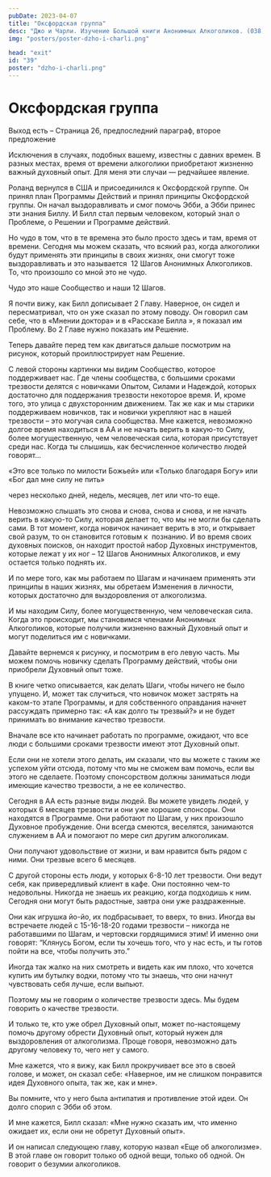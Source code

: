 ```yaml
---
pubDate: 2023-04-07
title: "Оксфордская группа"
desc: "Джо и Чарли. Изучение Большой книги Анонимных Алкоголиков. (038)"
img: "posters/poster-dzho-i-charli.png"

head: "exit"
id: "39"
poster: "dzho-i-charli.png"
---
```


# Оксфордская группа

Выход есть – Страница 26, предпоследний параграф, второе предложение

Исключения в случаях, подобных вашему, известны с давних времен. В разных местах, время от времени алкоголики приобретают жизненно важный духовный опыт. Для меня эти случаи — редчайшее явление.

Роланд вернулся в США и присоединился к Оксфордской группе. Он принял план Программы Действий и принял принципы Оксфордской группы. Он начал выздоравливать и смог помочь Эбби, а Эбби принес эти знания Биллу. И Билл стал первым человеком, который знал о Проблеме, о Решении и Программе действий.

Но чудо в том, что в те времена это было просто здесь и там, время от времени. Сегодня мы можем сказать, что всякий раз, когда алкоголики будут применять эти принципы в своих жизнях, они смогут тоже выздоравливать и это называется  12 Шагов Анонимных Алкоголиков. То, что произошло со мной это не чудо.

Чудо это наше Сообщество и наши 12 Шагов.

Я почти вижу, как Билл дописывает 2 Главу. Наверное, он сидел и пересматривал, что он уже сказал по этому поводу. Он говорил сам себе, что в «Мнении доктора» и в «Рассказе Билла », я показал им Проблему. Во 2 Главе нужно показать им Решение.

Теперь давайте перед тем как двигаться дальше посмотрим на рисунок, который проиллюстрирует нам Решение.

С левой стороны картинки мы видим Сообщество, которое поддерживает нас. Где члены сообщества, с большими сроками трезвости делятся с новичками Опытом, Силами и Надеждой, которых достаточно для поддержания трезвости некоторое время. И, кроме того, это улица с двухсторонним движением. Так же как и мы старики поддерживаем новичков, так и новички укрепляют нас в нашей трезвости – это могучая сила сообщества. Мне кажется, невозможно долгое время находиться в АА и не начать верить в какую-то Силу, более могущественную, чем человеческая сила, которая присутствует среди нас. Когда ты слышишь, как бесчисленное количество людей говорят…

«Это все только по милости Божьей» или «Только благодаря Богу» или «Бог дал мне силу не пить»

через несколько дней, недель, месяцев, лет или что-то еще.

Невозможно слышать это снова и снова, снова и снова, и не начать верить в какую-то Силу, которая делает то, что мы не могли бы сделать сами. В тот момент, когда новичок начинает верить в это, и открывает свой разум, то он становится готовым к  познанию. И во время своих духовных поисков, он находит простой набор Духовных инструментов, которые лежат у их ног – 12 Шагов Анонимных Алкоголиков, и ему остается только поднять их.

И по мере того, как мы работаем по Шагам и начинаем применять эти принципы в наших жизнях, мы обретаем Изменения в личности, которых достаточно для выздоровления от алкоголизма.

И мы находим Силу, более могущественную, чем человеческая сила. Когда это происходит, мы становимся членами Анонимных Алкоголиков, которые получили жизненно важный Духовный опыт и могут поделиться им с новичками.

Давайте вернемся к рисунку, и посмотрим в его левую часть. Мы можем помочь новичку сделать Программу действий, чтобы они приобрели Духовный опыт тоже.

В книге четко описывается, как делать Шаги, чтобы ничего не было упущено. И, может так случиться, что новичок может застрять на каком-то этапе Программы, и для собственного оправдания начнет рассуждать примерно так: «А как долго ты трезвый?» и не будет принимать во внимание качество трезвости.

Вначале все кто начинает работать по программе, ожидают, что все люди с большими сроками трезвости имеют этот Духовный опыт.

Если они не хотели этого делать, им сказали, что вы можете с таким же успехом уйти отсюда, потому что мы не сможем вам помочь, если вы этого не сделаете. Поэтому спонсорством должны заниматься люди имеющие качество трезвости, а не ее количество.

Сегодня в АА есть разные виды людей. Вы можете увидеть людей, у которых 6 месяцев трезвости и они уже хорошие спонсоры. Они находятся в Программе. Они работают по Шагам, у них произошло Духовное пробуждение. Они всегда смеются, веселятся, занимаются служением в АА и помогают по мере сил другим алкоголикам.

Они получают удовольствие от жизни, и вам нравится быть рядом с ними. Они трезвые всего 6 месяцев.

С другой стороны есть люди, у которых 6-8-10 лет трезвости. Они ведут себя, как привередливый клиент в кафе. Они постоянно чем-то недовольны. Никогда не знаешь их реакцию, когда подходишь к ним. Сегодня они могут быть радостные, завтра они уже раздраженные.

Они как игрушка йо-йо, их подбрасывает, то вверх, то вниз. Иногда вы встречаете людей с 15-16-18-20 годами трезвости – никогда не работавшими по Шагам, и чертовски гордящимися этим! И именно они говорят: “Клянусь Богом, если ты хочешь того, что у нас есть, и ты готов пойти на все, чтобы получить это.”

Иногда так жалко на них смотреть и видеть как им плохо, что хочется купить им бутылку водки, потому что ты знаешь, что они начнут чувствовать себя лучше, если выпьют.

Поэтому мы не говорим о количестве трезвости здесь. Мы будем говорить о качестве трезвости.

И только те, кто уже обрел Духовный опыт, может по-настоящему помочь другому обрести Духовный опыт, который нужен для выздоровления от алкоголизма. Проще говоря, невозможно дать другому человеку то, чего нет у самого.

Мне кажется, что я вижу, как Билл прокручивает все это в своей голове, и может, он сказал себе: «Наверное, им не слишком понравится идея Духовного опыта, так же, как и мне».

Вы помните, что у него была антипатия и противление этой идеи. Он долго спорил с Эбби об этом.

И мне кажется, Билл сказал: «Мне нужно сказать им, что именно ожидает их, если они не обретут Духовный опыт».

И он написал следующею главу, которую назвал «Еще об алкоголизме». В этой главе он говорит только об одной вещи, только об одной. Он говорит о безумии алкоголиков.
